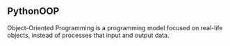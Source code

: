 ## PythonOOP

Object-Oriented Programming is a programming model focused on real-life objects, instead of processes that input and output data.
